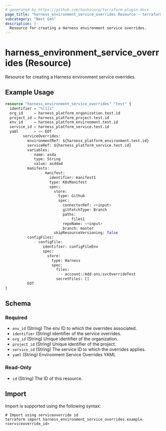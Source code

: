 ```yaml
---
# generated by https://github.com/hashicorp/terraform-plugin-docs
page_title: "harness_environment_service_overrides Resource - terraform-provider-harness"
subcategory: "Next Gen"
description: |-
  Resource for creating a Harness environment service overrides.
---
```


# harness_environment_service_overrides (Resource)

Resource for creating a Harness environment service overrides.

## Example Usage

```terraform
resource "harness_environment_service_overrides" "test" {
  identifier = "%[1]s"
  org_id     = harness_platform_organization.test.id
  project_id = harness_platform_project.test.id
  env_id     = harness_platform_environment.test.id
  service_id = harness_platform_service.test.id
  yaml       = <<-EOT
        serviceOverrides:
          environmentRef: ${harness_platform_environment.test.id}
          serviceRef: ${harness_platform_service.test.id}
          variables:
           - name: asda
             type: String
             value: asddad
          manifests:
                - manifest:
                    identifier: manifest1
                    type: K8sManifest
                    spec:
                      store:
                        type: Github
                        spec:
                          connectorRef: <+input>
                          gitFetchType: Branch
                          paths:
                            - files1
                          repoName: <+input>
                          branch: master
                      skipResourceVersioning: false
          configFiles:
             - configFile:
                 identifier: configFileEnv
                 spec:
                   store:
                     type: Harness
                     spec:
                       files:
                         - account:/Add-ons/svcOverrideTest
                       secretFiles: []
		  EOT
}
```

<!-- schema generated by tfplugindocs -->
## Schema

### Required

- `env_id` (String) The env ID to which the overrides associated.
- `identifier` (String) identifier of the service overrides.
- `org_id` (String) Unique identifier of the organization.
- `project_id` (String) Unique identifier of the project.
- `service_id` (String) The service ID to which the overrides applies.
- `yaml` (String) Environment Service Overrides YAML

### Read-Only

- `id` (String) The ID of this resource.

## Import

Import is supported using the following syntax:

```shell
# Import using serviceoverride id
terraform import harness_environment_service_overrides.example <serviceoverride_id>
```
